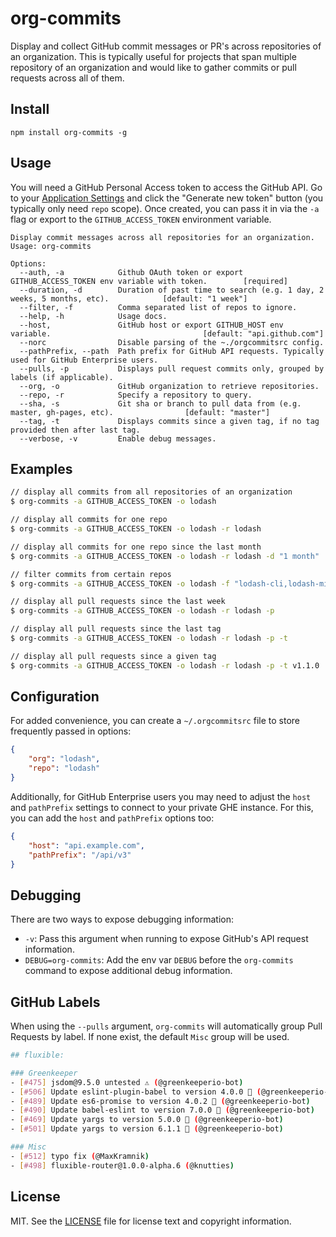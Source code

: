 # org-commits

Display and collect GitHub commit messages or PR's across repositories of an organization. This is typically useful for projects that span multiple repository of an organization and would like to gather commits or pull requests across all of them.

## Install

```
npm install org-commits -g
```

## Usage

You will need a GitHub Personal Access token to access the GitHub API. Go to your [Application Settings](https://github.com/settings/tokens) and click the "Generate new token" button (you typically only need `repo` scope). Once created, you can pass it in via the `-a` flag or export to the `GITHUB_ACCESS_TOKEN` environment variable.

```
Display commit messages across all repositories for an organization.
Usage: org-commits

Options:
  --auth, -a            Github OAuth token or export GITHUB_ACCESS_TOKEN env variable with token.        [required]
  --duration, -d        Duration of past time to search (e.g. 1 day, 2 weeks, 5 months, etc).            [default: "1 week"]
  --filter, -f          Comma separated list of repos to ignore.                                     
  --help, -h            Usage docs.
  --host,               GitHub host or export GITHUB_HOST env variable.                                  [default: "api.github.com"]
  --norc                Disable parsing of the ~./orgcommitsrc config.
  --pathPrefix, --path  Path prefix for GitHub API requests. Typically used for GitHub Enterprise users.
  --pulls, -p           Displays pull request commits only, grouped by labels (if applicable).
  --org, -o             GitHub organization to retrieve repositories.
  --repo, -r            Specify a repository to query.
  --sha, -s             Git sha or branch to pull data from (e.g. master, gh-pages, etc).                [default: "master"]
  --tag, -t             Displays commits since a given tag, if no tag provided then after last tag.
  --verbose, -v         Enable debug messages.
```

## Examples

```bash
// display all commits from all repositories of an organization
$ org-commits -a GITHUB_ACCESS_TOKEN -o lodash

// display all commits for one repo
$ org-commits -a GITHUB_ACCESS_TOKEN -o lodash -r lodash

// display all commits for one repo since the last month
$ org-commits -a GITHUB_ACCESS_TOKEN -o lodash -r lodash -d "1 month"

// filter commits from certain repos
$ org-commits -a GITHUB_ACCESS_TOKEN -o lodash -f "lodash-cli,lodash-migrate"

// display all pull requests since the last week
$ org-commits -a GITHUB_ACCESS_TOKEN -o lodash -r lodash -p

// display all pull requests since the last tag
$ org-commits -a GITHUB_ACCESS_TOKEN -o lodash -r lodash -p -t

// display all pull requests since a given tag
$ org-commits -a GITHUB_ACCESS_TOKEN -o lodash -r lodash -p -t v1.1.0
```

## Configuration

For added convenience, you can create a `~/.orgcommitsrc` file to store frequently passed in options:

```json
{
    "org": "lodash",
    "repo": "lodash"
}
```

Additionally, for GitHub Enterprise users you may need to adjust the `host` and `pathPrefix` settings to connect to your private GHE instance. For this, you can add the `host` and `pathPrefix` options too:

```json
{
    "host": "api.example.com",
    "pathPrefix": "/api/v3"
}
```

## Debugging

There are two ways to expose debugging information:

* `-v`: Pass this argument when running to expose GitHub's API request information.
* `DEBUG=org-commits`: Add the env var `DEBUG` before the `org-commits` command to expose additional debug information.

## GitHub Labels

When using the `--pulls` argument, `org-commits` will automatically group Pull Requests by label. If none exist, the default `Misc` group will be used.

```bash
## fluxible:

### Greenkeeper
- [#475] jsdom@9.5.0 untested ⚠️ (@greenkeeperio-bot)
- [#506] Update eslint-plugin-babel to version 4.0.0 🚀 (@greenkeeperio-bot)
- [#489] Update es6-promise to version 4.0.2 🚀 (@greenkeeperio-bot)
- [#490] Update babel-eslint to version 7.0.0 🚀 (@greenkeeperio-bot)
- [#469] Update yargs to version 5.0.0 🚀 (@greenkeeperio-bot)
- [#501] Update yargs to version 6.1.1 🚀 (@greenkeeperio-bot)

### Misc
- [#512] typo fix (@MaxKramnik)
- [#498] fluxible-router@1.0.0-alpha.6 (@knutties)
```

## License

MIT. See the [LICENSE](https://github.com/redonkulus/org-commits/blob/master/LICENSE.md) file for license text and copyright information.

